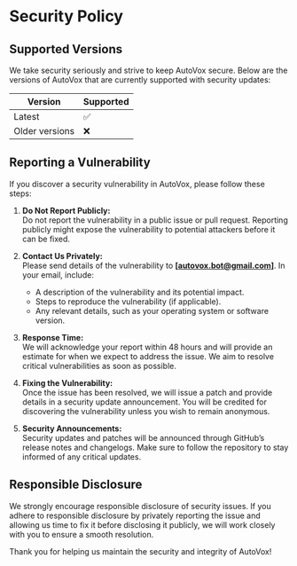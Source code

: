 # Security Policy

## Supported Versions

We take security seriously and strive to keep AutoVox secure. Below are the versions of AutoVox that are currently supported with security updates:

| Version       | Supported          |
| ------------- | ------------------ |
| Latest        | ✅                 |
| Older versions | ❌                |

## Reporting a Vulnerability

If you discover a security vulnerability in AutoVox, please follow these steps:

1. **Do Not Report Publicly:**  
   Do not report the vulnerability in a public issue or pull request. Reporting publicly might expose the vulnerability to potential attackers before it can be fixed.

2. **Contact Us Privately:**  
   Please send details of the vulnerability to **[autovox.bot@gmail.com]**. In your email, include:
   - A description of the vulnerability and its potential impact.
   - Steps to reproduce the vulnerability (if applicable).
   - Any relevant details, such as your operating system or software version.

3. **Response Time:**  
   We will acknowledge your report within 48 hours and will provide an estimate for when we expect to address the issue. We aim to resolve critical vulnerabilities as soon as possible.

4. **Fixing the Vulnerability:**  
   Once the issue has been resolved, we will issue a patch and provide details in a security update announcement. You will be credited for discovering the vulnerability unless you wish to remain anonymous.

5. **Security Announcements:**  
   Security updates and patches will be announced through GitHub’s release notes and changelogs. Make sure to follow the repository to stay informed of any critical updates.

## Responsible Disclosure

We strongly encourage responsible disclosure of security issues. If you adhere to responsible disclosure by privately reporting the issue and allowing us time to fix it before disclosing it publicly, we will work closely with you to ensure a smooth resolution.

Thank you for helping us maintain the security and integrity of AutoVox!
